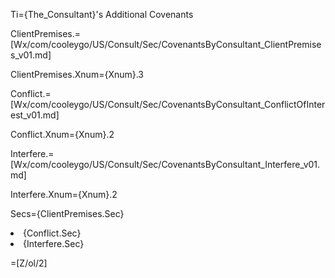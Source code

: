 Ti={The_Consultant}'s Additional Covenants

ClientPremises.=[Wx/com/cooleygo/US/Consult/Sec/CovenantsByConsultant_ClientPremises_v01.md]

ClientPremises.Xnum={Xnum}.3

Conflict.=[Wx/com/cooleygo/US/Consult/Sec/CovenantsByConsultant_ConflictOfInterest_v01.md]

Conflict.Xnum={Xnum}.2

Interfere.=[Wx/com/cooleygo/US/Consult/Sec/CovenantsByConsultant_Interfere_v01.md]

Interfere.Xnum={Xnum}.2

Secs={ClientPremises.Sec}<li>{Conflict.Sec}<li>{Interfere.Sec}

=[Z/ol/2]
